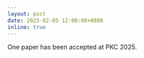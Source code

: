 ```yaml
---
layout: post
date: 2025-02-05 12:00:00+0800
inline: true
---
```


One paper has been accepted at PKC 2025.